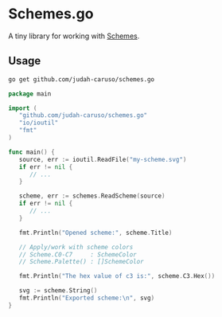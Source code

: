 # Schemes.go

A tiny library for working with [Schemes](https://github.com/judah-caruso/schemes).


## Usage

```sh
go get github.com/judah-caruso/schemes.go
```

```go
package main

import (
   "github.com/judah-caruso/schemes.go"
   "io/ioutil"
   "fmt"
)

func main() {
   source, err := ioutil.ReadFile("my-scheme.svg")
   if err != nil {
      // ...
   }

   scheme, err := schemes.ReadScheme(source)
   if err != nil {
      // ...
   }

   fmt.Println("Opened scheme:", scheme.Title)

   // Apply/work with scheme colors
   // Scheme.C0-C7     : SchemeColor
   // Scheme.Palette() : []SchemeColor

   fmt.Println("The hex value of c3 is:", scheme.C3.Hex())

   svg := scheme.String()
   fmt.Println("Exported scheme:\n", svg)
}
```

